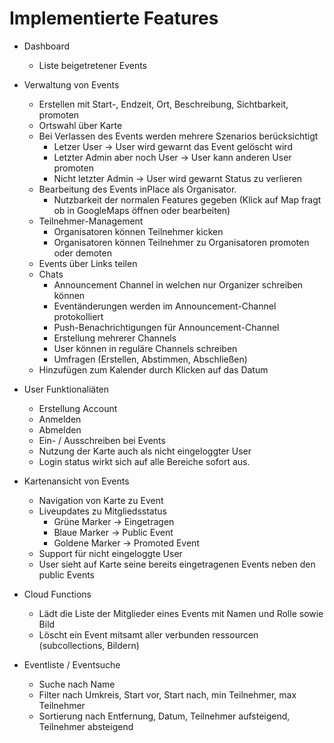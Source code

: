 # Implementierte Features

- Dashboard
    - Liste beigetretener Events

- Verwaltung von Events
    - Erstellen mit Start-, Endzeit, Ort, Beschreibung, Sichtbarkeit, promoten
    - Ortswahl über Karte
    - Bei Verlassen des Events werden mehrere Szenarios berücksichtigt
      - Letzer User -> User wird gewarnt das Event gelöscht wird
      - Letzter Admin aber noch User -> User kann anderen User promoten
      - Nicht letzter Admin -> User wird gewarnt Status zu verlieren
    - Bearbeitung des Events inPlace als Organisator.
      - Nutzbarkeit der normalen Features gegeben (Klick auf Map fragt ob in GoogleMaps öffnen oder bearbeiten)
    - Teilnehmer-Management
      - Organisatoren können Teilnehmer kicken
      - Organisatoren können Teilnehmer zu Organisatoren promoten oder demoten
    - Events über Links teilen
    - Chats
      - Announcement Channel in welchen nur Organizer schreiben können
      - Eventänderungen werden im Announcement-Channel protokolliert
      - Push-Benachrichtigungen für Announcement-Channel
      - Erstellung mehrerer Channels
      - User können in reguläre Channels schreiben
      - Umfragen (Erstellen, Abstimmen, Abschließen)
    - Hinzufügen zum Kalender durch Klicken auf das Datum

- User Funktionaliäten
    - Erstellung Account
    - Anmelden
    - Abmelden
    - Ein- / Ausschreiben bei Events
    - Nutzung der Karte auch als nicht eingeloggter User
    - Login status wirkt sich auf alle Bereiche sofort aus.

- Kartenansicht von Events
    - Navigation von Karte zu Event
    - Liveupdates zu Mitgliedsstatus
      - Grüne Marker -> Eingetragen
      - Blaue Marker -> Public Event
      - Goldene Marker -> Promoted Event
    - Support für nicht eingeloggte User
    - User sieht auf Karte seine bereits eingetragenen Events neben den public Events

- Cloud Functions
  - Lädt die Liste der Mitglieder eines Events mit Namen und Rolle sowie Bild
  - Löscht ein Event mitsamt aller verbunden ressourcen (subcollections, Bildern)

- Eventliste / Eventsuche
    - Suche nach Name
    - Filter nach Umkreis, Start vor, Start nach, min Teilnehmer, max Teilnehmer
    - Sortierung nach Entfernung, Datum, Teilnehmer aufsteigend, Teilnehmer absteigend

